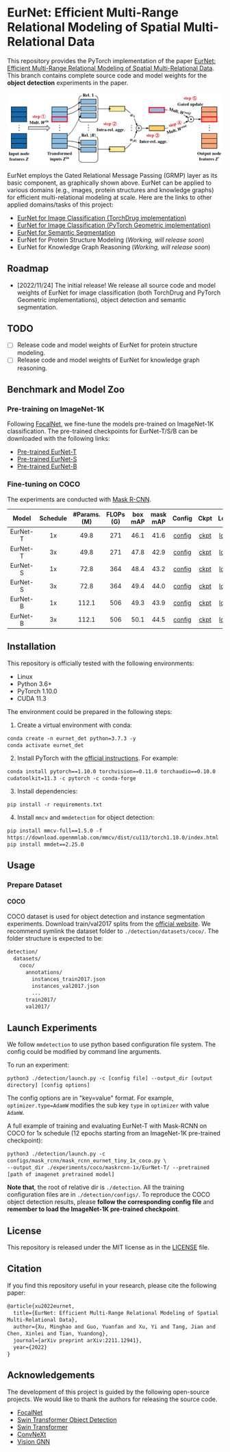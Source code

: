 # EurNet: Efficient Multi-Range Relational Modeling of Spatial Multi-Relational Data

This repository provides the PyTorch implementation of the paper [EurNet: Efficient Multi-Range Relational Modeling of Spatial Multi-Relational Data](https://arxiv.org/pdf/2211.12941.pdf).
This branch contains complete source code and model weights for the **object detection** experiments in the paper. 

<p align="center">
  <img src="resources/eurnet.png"/> 
</p>

EurNet employs the Gated Relational Message Passing (GRMP) layer as its basic component, as graphically shown above.
EurNet can be applied to various domains (e.g., images, protein structures and knowledge graphs) for efficient multi-relational modeling at scale.
Here are the links to other applied domains/tasks of this project:
- [EurNet for Image Classification (TorchDrug implementation)](https://github.com/hirl-team/EurNet-Image/tree/main)
- [EurNet for Image Classification (PyTorch Geometric implementation)](https://github.com/hirl-team/EurNet-Image/tree/pyg-cls)
- [EurNet for Semantic Segmentation](https://github.com/hirl-team/EurNet-Image/tree/seg)
- EurNet for Protein Structure Modeling (*Working, will release soon*)
- EurNet for Knowledge Graph Reasoning (*Working, will release soon*)

## Roadmap
- [2022/11/24] The initial release! We release all source code and model weights of EurNet for image classification (both TorchDrug and PyTorch Geometric implementations), object detection and semantic segmentation. 

## TODO
- [ ] Release code and model weights of EurNet for protein structure modeling.
- [ ] Release code and model weights of EurNet for knowledge graph reasoning. 

## Benchmark and Model Zoo

### Pre-training on ImageNet-1K

Following [FocalNet](https://arxiv.org/pdf/2203.11926), we fine-tune the models pre-trained on ImageNet-1K classification.
The pre-trained checkpoints for EurNet-T/S/B can be downloaded with the following links:
- [Pre-trained EurNet-T](https://eurnet.s3.us-east-2.amazonaws.com/checkpoints/td_eurnet_tiny_1k_pretrain.pth)
- [Pre-trained EurNet-S](https://eurnet.s3.us-east-2.amazonaws.com/checkpoints/td_eurnet_small_1k_pretrain.pth)
- [Pre-trained EurNet-B](https://eurnet.s3.us-east-2.amazonaws.com/checkpoints/td_eurnet_base_1k_pretrain.pth)

### Fine-tuning on COCO

The experiments are conducted with [Mask R-CNN](https://openaccess.thecvf.com/content_ICCV_2017/papers/He_Mask_R-CNN_ICCV_2017_paper.pdf).

|    Model     |   Schedule    | #Params. (M) | FLOPs (G) | box mAP | mask mAP |                                                        Config                                                         |   Ckpt   |   Log   |
|:------------:|:-----------:|:------------:|:------:|:-------:|:--------:|:----------------------------------------------------------------------------------------------------------------------:|:--------:|:-------:|
|   EurNet-T   | 1x   | 49.8 | 271 |  46.1   |  41.6     |    [config](https://github.com/hirl-team/EurNet-Image/blob/det/detection/configs//mask_rcnn/mask_rcnn_eurnet_tiny_1x_coco.py)     | [ckpt](https://eurnet.s3.us-east-2.amazonaws.com/checkpoints/eurnet_tiny_mask_rcnn_coco_1x_last_epoch.pth) | [log](https://eurnet.s3.us-east-2.amazonaws.com/logs/eurnet_tiny_mask_rcnn_coco_1x.txt) |
|   EurNet-T   |  3x   | 49.8 | 271 |  47.8    |   42.9    |    [config](https://github.com/hirl-team/EurNet-Image/blob/det/detection/configs//mask_rcnn/mask_rcnn_eurnet_tiny_3x_coco.py)   | [ckpt](https://eurnet.s3.us-east-2.amazonaws.com/checkpoints/eurnet_tiny_mask_rcnn_coco_3x_last_epoch.pth) | [log](https://eurnet.s3.us-east-2.amazonaws.com/logs/eurnet_tiny_mask_rcnn_coco_3x.txt) |
|   EurNet-S   | 1x   | 72.8 | 364 |  48.4   |  43.2     |    [config](https://github.com/hirl-team/EurNet-Image/blob/det/detection/configs//mask_rcnn/mask_rcnn_eurnet_small_1x_coco.py)     | [ckpt](https://eurnet.s3.us-east-2.amazonaws.com/checkpoints/eurnet_small_mask_rcnn_coco_1x_last_epoch.pth) | [log](https://eurnet.s3.us-east-2.amazonaws.com/logs/eurnet_small_mask_rcnn_coco_1x.txt) |
|   EurNet-S   |  3x   | 72.8 | 364 |  49.4    |   44.0    |    [config](https://github.com/hirl-team/EurNet-Image/blob/det/detection/configs//mask_rcnn/mask_rcnn_eurnet_small_3x_coco.py)   | [ckpt](https://eurnet.s3.us-east-2.amazonaws.com/checkpoints/eurnet_small_mask_rcnn_coco_3x_last_epoch.pth) | [log](https://eurnet.s3.us-east-2.amazonaws.com/logs/eurnet_small_mask_rcnn_coco_3x.txt) |
|   EurNet-B   | 1x   | 112.1 | 506 |  49.3   |  43.9     |    [config](https://github.com/hirl-team/EurNet-Image/blob/det/detection/configs//mask_rcnn/mask_rcnn_eurnet_base_1x_coco.py)     | [ckpt](https://eurnet.s3.us-east-2.amazonaws.com/checkpoints/eurnet_base_mask_rcnn_coco_1x_latest.pth) | [log](https://eurnet.s3.us-east-2.amazonaws.com/logs/eurnet_base_mask_rcnn_coco_1x.txt) |
|   EurNet-B   |  3x   | 112.1 | 506 |  50.1    |   44.5    |    [config](https://github.com/hirl-team/EurNet-Image/blob/det/detection/configs//mask_rcnn/mask_rcnn_eurnet_base_3x_coco.py)   | [ckpt](https://eurnet.s3.us-east-2.amazonaws.com/checkpoints/eurnet_base_mask_rcnn_coco_3x_latest.pth) | [log](https://eurnet.s3.us-east-2.amazonaws.com/logs/eurnet_base_mask_rcnn_coco_3x.txt) |


## Installation

This repository is officially tested with the following environments:
- Linux
- Python 3.6+
- PyTorch 1.10.0
- CUDA 11.3

The environment could be prepared in the following steps:
1. Create a virtual environment with conda:
```
conda create -n eurnet_det python=3.7.3 -y
conda activate eurnet_det
```
2. Install PyTorch with the [official instructions](https://pytorch.org/). For example:
```
conda install pytorch==1.10.0 torchvision==0.11.0 torchaudio==0.10.0 cudatoolkit=11.3 -c pytorch -c conda-forge
```
3. Install dependencies:
```
pip install -r requirements.txt
```
4. Install `mmcv` and `mmdetection` for object detection:
```
pip install mmcv-full==1.5.0 -f https://download.openmmlab.com/mmcv/dist/cu113/torch1.10.0/index.html
pip install mmdet==2.25.0
```

## Usage

### Prepare Dataset

#### COCO

COCO dataset is used for object detection and instance segmentation experiments. 
Download train/val2017 splits from the [official website](https://cocodataset.org/#download). We recommend 
symlink the dataset folder to `./detection/datasets/coco/`. The folder structure is expected to be:
```
detection/
  datasets/
    coco/
      annotations/
        instances_train2017.json
        instances_val2017.json
        ...
      train2017/
      val2017/
```

## Launch Experiments

We follow `mmdetection` to use python based configuration file system. The config could be modified by command line arguments.

To run an experiment:
```
python3 ./detection/launch.py -c [config file] --output_dir [output directory] [config options]
```
The config options are in "key=value" format. For example, `optimizer.type=AdamW` modifies the sub key `type` in `optimizer` with value `AdamW`.

A full example of training and evaluating EurNet-T with Mask-RCNN on COCO for 1x schedule (12 epochs starting from an ImageNet-1K pre-trained checkpoint):
```
python3 ./detection/launch.py -c configs/mask_rcnn/mask_rcnn_eurnet_tiny_1x_coco.py \
--output_dir ./experiments/coco/maskrcnn-1x/EurNet-T/ --pretrained [path of imagenet pretrained model]
```

**Note that**, the root of relative dir is `./detection`. All the training configuration files are in `./detection/configs/`. 
To reproduce the COCO object detection results, please **follow the corresponding config file** and **remember to load the ImageNet-1K pre-trained checkpoint**. 

## License

This repository is released under the MIT license as in the [LICENSE](LICENSE) file.

## Citation

If you find this repository useful in your research, please cite the following paper:
```
@article{xu2022eurnet,
  title={EurNet: Efficient Multi-Range Relational Modeling of Spatial Multi-Relational Data},
  author={Xu, Minghao and Guo, Yuanfan and Xu, Yi and Tang, Jian and Chen, Xinlei and Tian, Yuandong},
  journal={arXiv preprint arXiv:2211.12941},
  year={2022}
}
```

## Acknowledgements

The development of this project is guided by the following open-source projects. 
We would like to thank the authors for releasing the source code.
- [FocalNet](https://github.com/microsoft/FocalNet)
- [Swin Transformer Object Detection](https://github.com/SwinTransformer/Swin-Transformer-Object-Detection)
- [Swin Transformer](https://github.com/microsoft/Swin-Transformer)
- [ConvNeXt](https://github.com/facebookresearch/ConvNeXt)
- [Vision GNN](https://github.com/huawei-noah/Efficient-AI-Backbones/tree/master/vig_pytorch)
